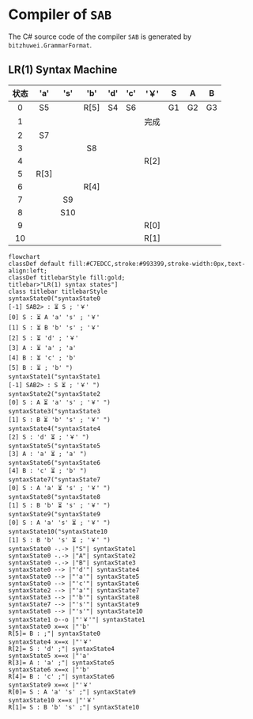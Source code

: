 # Compiler of `SAB`

The C# source code of the compiler `SAB` is generated by `bitzhuwei.GrammarFormat`.

## LR(1) Syntax Machine

| 状态 | \'a\' | \'s\' | \'b\' | \'d\' | \'c\' | \'￥\' | S | A | B |
|:---:|:---:|:---:|:---:|:---:|:---:|:---:|:---:|:---:|:---:|
| 0 | S5 |   | R[5] | S4 | S6 |   | G1 | G2 | G3 |
| 1 |   |   |   |   |   | 完成 |   |   |   |
| 2 | S7 |   |   |   |   |   |   |   |   |
| 3 |   |   | S8 |   |   |   |   |   |   |
| 4 |   |   |   |   |   | R[2] |   |   |   |
| 5 | R[3] |   |   |   |   |   |   |   |   |
| 6 |   |   | R[4] |   |   |   |   |   |   |
| 7 |   | S9 |   |   |   |   |   |   |   |
| 8 |   | S10 |   |   |   |   |   |   |   |
| 9 |   |   |   |   |   | R[0] |   |   |   |
| 10 |   |   |   |   |   | R[1] |   |   |   |


```Mermaid
flowchart
classDef default fill:#C7EDCC,stroke:#993399,stroke-width:0px,text-align:left;
classDef titlebarStyle fill:gold;
titlebar>"LR(1) syntax states"]
class titlebar titlebarStyle
syntaxState0("syntaxState0
[-1] SAB2> : ⏳ S ; '￥' 
[0] S : ⏳ A 'a' 's' ; '￥' 
[1] S : ⏳ B 'b' 's' ; '￥' 
[2] S : ⏳ 'd' ; '￥' 
[3] A : ⏳ 'a' ; 'a' 
[4] B : ⏳ 'c' ; 'b' 
[5] B : ⏳ ; 'b' ")
syntaxState1("syntaxState1
[-1] SAB2> : S ⏳ ; '￥' ")
syntaxState2("syntaxState2
[0] S : A ⏳ 'a' 's' ; '￥' ")
syntaxState3("syntaxState3
[1] S : B ⏳ 'b' 's' ; '￥' ")
syntaxState4("syntaxState4
[2] S : 'd' ⏳ ; '￥' ")
syntaxState5("syntaxState5
[3] A : 'a' ⏳ ; 'a' ")
syntaxState6("syntaxState6
[4] B : 'c' ⏳ ; 'b' ")
syntaxState7("syntaxState7
[0] S : A 'a' ⏳ 's' ; '￥' ")
syntaxState8("syntaxState8
[1] S : B 'b' ⏳ 's' ; '￥' ")
syntaxState9("syntaxState9
[0] S : A 'a' 's' ⏳ ; '￥' ")
syntaxState10("syntaxState10
[1] S : B 'b' 's' ⏳ ; '￥' ")
syntaxState0 -.-> |"S"| syntaxState1
syntaxState0 -.-> |"A"| syntaxState2
syntaxState0 -.-> |"B"| syntaxState3
syntaxState0 --> |"'d'"| syntaxState4
syntaxState0 --> |"'a'"| syntaxState5
syntaxState0 --> |"'c'"| syntaxState6
syntaxState2 --> |"'a'"| syntaxState7
syntaxState3 --> |"'b'"| syntaxState8
syntaxState7 --> |"'s'"| syntaxState9
syntaxState8 --> |"'s'"| syntaxState10
syntaxState1 o--o |"'￥'"| syntaxState1
syntaxState0 x==x |"'b' 
R[5]= B : ;"| syntaxState0
syntaxState4 x==x |"'￥' 
R[2]= S : 'd' ;"| syntaxState4
syntaxState5 x==x |"'a' 
R[3]= A : 'a' ;"| syntaxState5
syntaxState6 x==x |"'b' 
R[4]= B : 'c' ;"| syntaxState6
syntaxState9 x==x |"'￥' 
R[0]= S : A 'a' 's' ;"| syntaxState9
syntaxState10 x==x |"'￥' 
R[1]= S : B 'b' 's' ;"| syntaxState10


```

